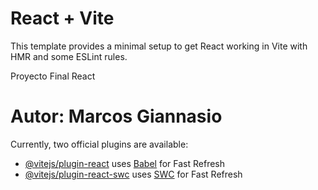 # React + Vite

This template provides a minimal setup to get React working in Vite with HMR and some ESLint rules.

Proyecto Final React 
# Autor: Marcos Giannasio

Currently, two official plugins are available:

- [@vitejs/plugin-react](https://github.com/vitejs/vite-plugin-react/blob/main/packages/plugin-react/README.md) uses [Babel](https://babeljs.io/) for Fast Refresh
- [@vitejs/plugin-react-swc](https://github.com/vitejs/vite-plugin-react-swc) uses [SWC](https://swc.rs/) for Fast Refresh
